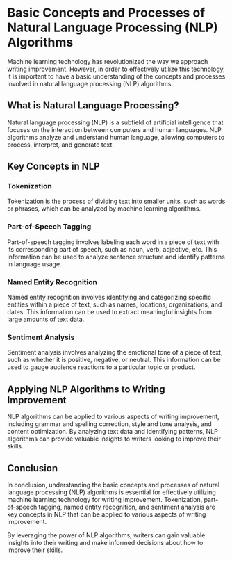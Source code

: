 Basic Concepts and Processes of Natural Language Processing (NLP) Algorithms
==========================================================================================================================================================

Machine learning technology has revolutionized the way we approach writing improvement. However, in order to effectively utilize this technology, it is important to have a basic understanding of the concepts and processes involved in natural language processing (NLP) algorithms.

What is Natural Language Processing?
------------------------------------

Natural language processing (NLP) is a subfield of artificial intelligence that focuses on the interaction between computers and human languages. NLP algorithms analyze and understand human language, allowing computers to process, interpret, and generate text.

Key Concepts in NLP
-------------------

### Tokenization

Tokenization is the process of dividing text into smaller units, such as words or phrases, which can be analyzed by machine learning algorithms.

### Part-of-Speech Tagging

Part-of-speech tagging involves labeling each word in a piece of text with its corresponding part of speech, such as noun, verb, adjective, etc. This information can be used to analyze sentence structure and identify patterns in language usage.

### Named Entity Recognition

Named entity recognition involves identifying and categorizing specific entities within a piece of text, such as names, locations, organizations, and dates. This information can be used to extract meaningful insights from large amounts of text data.

### Sentiment Analysis

Sentiment analysis involves analyzing the emotional tone of a piece of text, such as whether it is positive, negative, or neutral. This information can be used to gauge audience reactions to a particular topic or product.

Applying NLP Algorithms to Writing Improvement
----------------------------------------------

NLP algorithms can be applied to various aspects of writing improvement, including grammar and spelling correction, style and tone analysis, and content optimization. By analyzing text data and identifying patterns, NLP algorithms can provide valuable insights to writers looking to improve their skills.

Conclusion
----------

In conclusion, understanding the basic concepts and processes of natural language processing (NLP) algorithms is essential for effectively utilizing machine learning technology for writing improvement. Tokenization, part-of-speech tagging, named entity recognition, and sentiment analysis are key concepts in NLP that can be applied to various aspects of writing improvement.

By leveraging the power of NLP algorithms, writers can gain valuable insights into their writing and make informed decisions about how to improve their skills.
